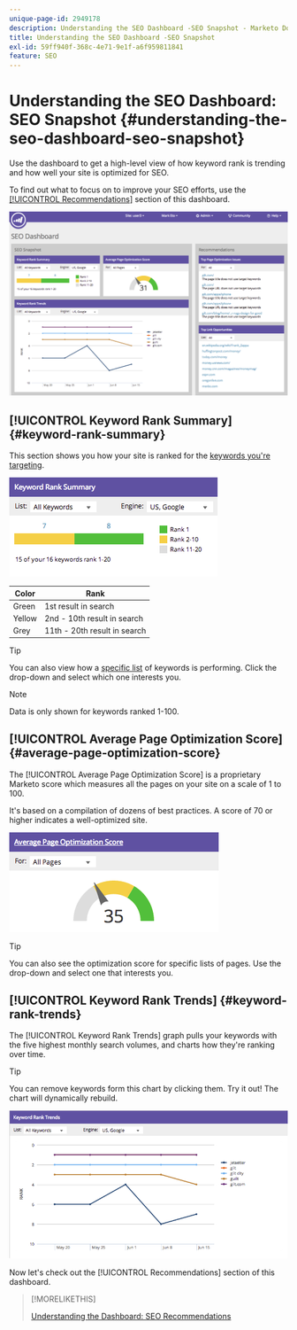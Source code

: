 ```yaml
---
unique-page-id: 2949178
description: Understanding the SEO Dashboard -SEO Snapshot - Marketo Docs - Product Documentation
title: Understanding the SEO Dashboard -SEO Snapshot
exl-id: 59ff940f-368c-4e71-9e1f-a6f959811841
feature: SEO
---
```

# Understanding the SEO Dashboard: SEO Snapshot {#understanding-the-seo-dashboard-seo-snapshot}

Use the dashboard to get a high-level view of how keyword rank is trending and how well your site is optimized for SEO.

To find out what to focus on to improve your SEO efforts, use the [[!UICONTROL Recommendations]](/help/marketo/product-docs/additional-apps/seo/understanding-seo/understanding-the-seo-dashboard-seo-recommendations.md) section of this dashboard.

![](assets/image2014-9-17-21-3a32-3a22.png)

## [!UICONTROL Keyword Rank Summary] {#keyword-rank-summary}

This section shows you how your site is ranked for the [keywords you're targeting](/help/marketo/product-docs/additional-apps/seo/keywords/seo-add-keywords.md).

![](assets/image2014-9-17-21-3a34-3a5.png)

| Color |Rank |
|---|---|
| Green |1st result in search  |
| Yellow |2nd - 10th result in search |
| Grey |11th - 20th result in search |

>[!TIP]
>
>You can also view how a [specific list](/help/marketo/product-docs/additional-apps/seo/keywords/seo-add-remove-keywords-from-a-list.md) of keywords is performing. Click the drop-down and select which one interests you.

>[!NOTE]
>
>Data is only shown for keywords ranked 1-100.

## [!UICONTROL Average Page Optimization Score] {#average-page-optimization-score}

The [!UICONTROL Average Page Optimization Score] is a proprietary Marketo score which measures all the pages on your site on a scale of 1 to 100.

It's based on a compilation of dozens of best practices. A score of 70 or higher indicates a well-optimized site.

![](assets/image2014-9-17-21-3a35-3a55.png)

>[!TIP]
>
>You can also see the optimization score for specific lists of pages. Use the drop-down and select one that interests you.

## [!UICONTROL Keyword Rank Trends] {#keyword-rank-trends}

The [!UICONTROL Keyword Rank Trends] graph pulls your keywords with the five highest monthly search volumes, and charts how they're ranking over time.

>[!TIP]
>
>You can remove keywords form this chart by clicking them. Try it out! The chart will dynamically rebuild.

![](assets/image2014-9-17-21-3a37-3a1.png)

Now let's check out the [!UICONTROL Recommendations] section of this dashboard.

>[!MORELIKETHIS]
>
>[Understanding the Dashboard: SEO Recommendations](/help/marketo/product-docs/additional-apps/seo/understanding-seo/understanding-the-seo-dashboard-seo-recommendations.md)
